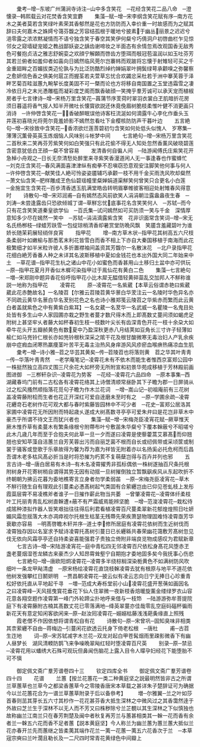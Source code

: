 <!-- { "loadSidebar": true } -->
　　彚考─增─东坡广州蒲涧寺诗注─山中多含笑花　─花经含笑花二品八命　─澄懐录─韩熙载云对花焚香含笑宜麝
　　集藻─赋─增─宋李纲含笑花赋有序─南方花木之美者莫若含笑绿叶素荣其香郁然是花也方防防而入幸价重一时故感而为之赋其辞曰夫何嘉木之姝嫮兮蔼芬馥之芳容结孤根于暖地兮披素于幽丛丽景之迟迟兮浥零露之浓浓黙凝情而不语兮独含笑于春空其笑伊何粲兮巧倩洞户初啓曲栏乍见惊邻女之窥墙疑宠姬之教战鄙妖姿之龋齿谢啼妆之半面态有余情忽焉改观国香无敌秀色可餐抱贞洁之雅志舒婉娈之欢顔宁解頥而啓齿方堕珥而攲冠苞温润以如玉吐芬芳其若兰俯者如羞仰者如喜向日嫣然临风莞尔岂褰帏而观跛将忘懐于射雉轻可买之千金重廻眸之百媚拔类迈伦孰与为比泛防酷烈绰约婵娟翠叶拥鬓绿萼承颧嗅之弥馨察之愈妍信色香之俱美何扈芷而握荃若夫萱草忘忧合欢蠲忿采杜若于洲中搴芙蓉于泽畔艺菊百畦滋蕙九畹挈长度美固不可一槩而论也方将移自南国置之玉堂违霜雪之凄冷依日月之末光慿雕槛而凝彩度芝阁而飘香破顔一笑掩乎羣芳诚可以承天宠而植椒房者乎七言律诗─增─宋杨万里含笑花─菖蒲节序芰荷时翠羽衣裳白玊肌暗折花房须日暮遥将香气报人知半开微吐长懐寳欲説还休竟俛眉树脆枝柔惟叶健不消更画只消诗　─许仲啓含笑花一香破醉眠误他诗客枉流涎如何滴露牛心李化作垂头玉井莲初喜晓光将莞尔竟羞娇影不嫣然忽看吐下金樱核防防声干暮叶边
　　五言絶句─增─宋徐致中含笑花─香浓欲烂莲莟碧初匀含笑如何处低头似愧人　岁寒集─薄薄沉薫骨英英玉炼烟恼人风味别斗帐梦中间
　　七言絶句─增─宋杨万里含笑花二首秋来二笑再芬芳紫笑何如白笑强只有此花偷不得无人知处忽然香薰风破晓碧莲含密意犹低白玊顔一粲不曾容易
　　发清香何自徧人间　─陆游闻傅氏庄紫笑花开急棹小舟观之─日长无奈清愁处醉里来寻紫笑香漫道闲人无一事逢春也作蜜蜂忙　─刘克庄含笑花─春风满面喜津津纵有痴拳不忍嗔窃恐意观安注脚笑他何事与何人　─许仲啓含笑花─献笑佳人絶可怜姿姿靥辅巧承颧一枝不用千金买雨洗风吹却粲然　─萧文仙含笑─肥样雕成玊色仙碧瑶幢里粲婵娟道渠觧笑何曾笑只合更名小白莲　─金施宜生含笑花─百歩清香透玉肌满堂皓齿转明眉搴帷彼客相迎处射雉春风得意时
　　诗散句─增─宋邓润甫─自有嫣然态风前欲笑人涓涓朝泣露盎盎夜生春　─刘涛─未尝逢露齿只恐欲倾城丁谓─草觧忘忧底事花名含笑笑何人　─苏轼─而今只有花含笑笑道秦皇欲学仙　─百氏集─试问嫣然如可买防须一笑与千金　深情厚意知多少尽在嫣然一笑中　─苏轼─涓涓滴露紫含笑　花非识面常含笑词─增─宋无名氏杨栁枝─绿蜡芳趺雪一包绽琼梢清香却暑赏堂防晩风飘　笑靥含羞藏碧叶为谁娇长随茉莉展轻绡伴良宵
　　指甲花
　　增─南方草木状─指甲花其树高五六尺枝条柔弱叶如嫩榆与那悉茗末利花皆雪白而香不相上下亦自大秦国移植于南海而此花极繁细才如半米粒许彼人多折置襟袖间盖资其芳馥尔一名散沫花　─北户录指甲花花细白絶芳香番人种之未详其名波斯移植中夏如金钱花也本出外国大同二年始来中土　─草花谱─指甲花生杭之诸山中花小如蜜色而香甚用山土移归土盆中亦可供玩　─原─指甲花夏月开香似木樨可染指甲过于鳯仙花有黄白二色
　　集藻─七言絶句─増─宋郑刚中题异香花俗呼指甲花小比木犀无醖借轻黄碎蘂乱交加邦人不觧称谁説一地称为指甲花
　　凌霄花
　　原─凌霄花一名紫葳【本草云俗谓赤艳曰紫葳葳此花赤艶故名】一名陵苕【尔雅云苕陵苕黄华蔈白华茇注云一名陵时华色异名亦不同疏云黄华名蔈白华名茇别花色之名也诗小雅郑笺云陵苕之华紫赤而繁而此云黄白者盖就紫色之中有黄紫白紫耳】一名女葳一名茇华一名武威一名瞿陵一名鬼目处处皆有多生山中人家园圃亦栽之野生者蔓才数尺得木而上即髙数丈蔓间须如蝎虎足附树上甚坚牢乆者藤大如杯春初生枝一枝数叶尖长有齿深青色开花一枝十余朶大如牵牛花头开五瓣赪黄色有数夏中乃盈深秋更赤八月结荚如豆角长三寸许子轻薄如榆仁如马兠铃仁根长亦如兠铃根秋深采之隂干花及根甘酸微寒无毒治妇人产乳余疾崩中症瘕血闭寒热羸痩茎叶苦平无毒主治热风身痒游风风疹瘀血喉痹热痛凉血生肌
　　彚考─增─诗小雅─苕之华芸其黄矣─传─苕陵苕也将落则黄　苕之华其叶靑靑─传─华落叶靑靑然　─老学庵笔记─凌霄花未有不依木而能生者惟西京富郑公园中一株挺然独立高四丈围三尺余花大如杯旁无所附宣和初景华苑成移植于芳林殿前画图进御　─三栁轩杂识─凌霄花为势客　─花经─凌霄花六品四命　─原本事集─西湖藏春坞门前有二古松各有凌霄花络其上诗僧清顺常昼卧其下子瞻为郡一日屏骑从过之松风搔然顺指落花觅句子瞻为作木兰花词　─增─嵩山记─初祖庵前有三花树盖凌霄藤附桧而生者也花正开深红可爱自逹磨未至时有之　─原─学圃余疏─凌霄花纒竒石老树作花可观大都与春时紫藤皆园林中不可少者　─花史─富郑公居洛其家圃中凌霄花无所因附而特起歳乆遂成大树髙数寻亭亭可爱朱弁曰是花岂非草木中豪杰乎所谓不待文王而犹兴者也
　　集藻─赋─增─宋梅尧臣凌宵花赋─厥草惟天厥木惟乔草有柔蔓木有繁条缘根兮附蔕布叶兮敷苖朱华粲兮下覆本榦蔽兮不昭嗟兮此木几歳几年而至于合抱夫何此草一旦一夕而遂曰凌霄是使藜藿蒿艾慕髙而仰翘翘也安知苹藻自洁蕙兰自芳芙蓉出污而自丽芝菌不根而自长或纫佩带或采顷筐或制裳于骚客或登歌于乐章故得为馨为荐为嘉为祥皆无附着亦以名扬奚必托危柯而后昌吾谓木老多枯风髙必折当是时将恐摧为朽荄不复萌蘖岂得与百卉并列也邪
　　五言古诗─增─唐白居易有木诗─有木名凌霄擢秀非孤标偶依一株树遂抽百尺条托根附树身开花寄树梢自谓得其势无因有动揺一旦树摧倒独立暂飘飖疾风从东起吹折不终朝朝为拂云花暮为委地樵寄言立身者勿学柔弱苖　─原─宋梅尧臣凌宵花─草木不觧行随生自有理观此引蔓柔必慿髙树起气类固有合萦纒岂由已仰见苍虬枝上发彤霞蘂层霄不易凌樵斧者谁子一日摧作薪此物当共萎　─曾肇凌霄花─凌霄体纤柔枝叶工托丽靑靑乱松树直榦遭蔽不有严霜威焉能辨坚脆　─增─范浚凌霄花─栽松待成隂种漆拟作器人皆笑艰拙往往得后利君看植凌霄百尺蔓柔翠新花郁煌煌照日吐妍媚风霜忽揺落大木亦凋瘁视尔托根生枯茎无残蔕先荣疾萧瑟物理固难恃凌霄亟芳华衰歇亦容易　─明髙啓瞻木轩并序─道士李修所居庭有凌霄花依树而生近树伐而凌霄独存因以名室求予赋诗凌霄托髙树引蔓日已长纒緜共春荣幽花蔼敷芳髙树忽见伐无依向风霜亭亭还自持柔姿喜能强君子贵独立倚附非端良览物成感叹为君赋新章
　　七言古诗─增─宋陆游凌宵花─庭中青松四无邻凌霄百尺依松身髙花风堕赤玊盏老蔓烟湿苍龙鳞古来豪杰少人知昂霄耸壑宁自期抱才委地固多矣今我抚事心伤悲
　　七言絶句─增─唐欧阳炯凌霄花─凌霄多半绕棕榈深染栀黄色不如满树防风吹细叶一条龙甲飐清虚　─原宋杨绘凌霄花直饶枝榦凌霄去犹有根原与地平不道花依他树发强攀红日鬭妍明　─贾昌朝凌霄花─披云似有凌云志向日宁无捧日心珍重青松好依托直从平地起千寻　─増─范成大寿栎堂前小山凌霄花盛开葱蒨如画因名之曰凌霄峰─天风揺曳寳花垂花下仙人住翠微一夜新枝香焙暖旋薰金缕绿罗衣山容花意各翔空题作凌霄第一峰门外轮蹄尘扑地呼来借与一枝笻　─陆游游弥牟菩提院庭下有凌霄藤附古楠其髙数丈花已零落满地─绛英翠蔓亦佳哉零乱空庭码碯杯徧雨新花天有意定知闲客欲闲来─原─赵汝囘凌霄花─嫋嫋枯藤浅浅葩夤缘直上照残
　　霞老僧不作因依想将谓青松自有花
　　诗散句─原─宋曾巩─固知臭味非相类其柰萦纒不自由─蒋梅边─引蔓闲花欲透云托身下倚老松根　─唐杜
　　甫─古苕生迮地
　　词─原─宋苏轼减字木兰花─双龙对起白甲苍髯烟雨里疎影微香下有幽人昼梦长　湖风清輭防鹊飞来争噪晩翠飐红轻时堕凌霄百尺英
　　别录─原─禁忌─凌霄花用以蟠绣大石殊可观玩但鼻闻伤脑花上露入目令人曚孕妇经花下能堕胎不可不愼







　　御定佩文斋广羣芳谱卷四十三
　　钦定四库全书
　　御定佩文斋广羣芳谱卷四十四
　　花谱
　　兰蕙【按兰花蕙花一类二种黄庭坚之説最明然皆非古之所谓兰草蕙草也兰草今之都梁香蕙草今之零陵香唐宋本草载之甚详朱子楚辞证可为确据今以兰花蕙花合为一谱兰草蕙草附录于后以备叅考】
　　増─尔雅翼─兰之叶如莎首春则茁其芽长五六寸其杪作一花花甚芬香大抵生深林之中微风过之其香霭然逹于外故曰芝兰生于深林不以无人而不芳又曰株秽除兮兰芷覩以其生深林之下似慎独也故称幽兰江南兰只在春芳荆楚及闽中者秋复再芳兰与蕙甚相类其一榦一花而香有余者兰一榦五六花而香不足者蕙【説本黄庭坚】今人称兰为幽兰蕙为蕙兰蕙大抵似兰花亦春开兰先而蕙继之皆柔荑其端作花兰一荑一花蕙一荑五六花香次于兰　─本草宼宗奭曰兰叶濶且勒长及一二尺四时常青花黄绿色中间瓣上
